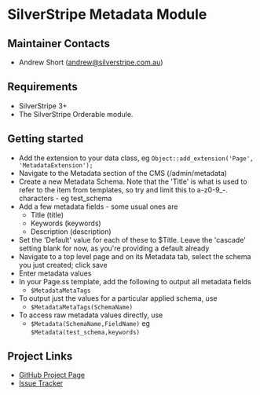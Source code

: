 # SilverStripe Metadata Module

## Maintainer Contacts
* Andrew Short (<andrew@silverstripe.com.au>)

## Requirements
* SilverStripe 3+
* The SilverStripe Orderable module.

## Getting started

* Add the extension to your data class, eg `Object::add_extension('Page', 'MetadataExtension');`
* Navigate to the Metadata section of the CMS (/admin/metadata)
* Create a new Metadata Schema. Note that the 'Title' is what is used to refer to the item from templates, so try and 
  limit this to a-z0-9_-. characters - eg test_schema
* Add a few metadata fields - some usual ones are
  * Title (title)
  * Keywords (keywords)
  * Description (description)
* Set the 'Default' value for each of these to $Title. Leave the 'cascade' setting blank for now, as you're providing
  a default already
* Navigate to a top level page and on its Metadata tab, select the schema you just created; click save
* Enter metadata values
* In your Page.ss template, add the following to output all metadata fields
  * `$MetadataMetaTags` 
* To output just the values for a particular applied schema, use
  * `$MetadataMetaTags(SchemaName)`
* To access raw metadata values directly, use
  * `$Metadata(SchemaName,FieldName)` eg `$Metadata(test_schema,keywords)`

## Project Links
* [GitHub Project Page](https://github.com/ajshort/silverstripe-metadata)
* [Issue Tracker](https://github.com/ajshort/silverstripe-metadata/issues)